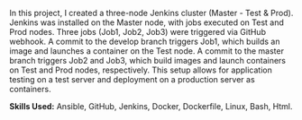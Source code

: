 In this project, I created a three-node Jenkins cluster (Master - Test & Prod). Jenkins was installed on the Master node, with jobs executed on Test and Prod nodes. Three jobs (Job1, Job2, Job3) were triggered via GitHub webhook. A commit to the develop branch triggers Job1, which builds an image and launches a container on the Test node. A commit to the master branch triggers Job2 and Job3, which build images and launch containers on Test and Prod nodes, respectively. This setup allows for application testing on a test server and deployment on a production server as containers. 

**Skills Used:** Ansible, GitHub, Jenkins, Docker, Dockerfile, Linux, Bash, Html.
